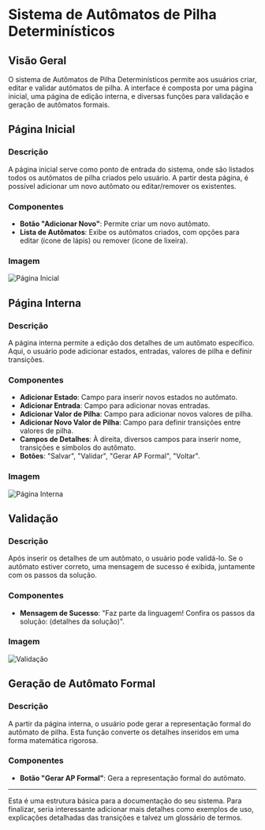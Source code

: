 # Sistema de Autômatos de Pilha Determinísticos

## Visão Geral

O sistema de Autômatos de Pilha Determinísticos permite aos usuários criar, editar e validar autômatos de pilha. A interface é composta por uma página inicial, uma página de edição interna, e diversas funções para validação e geração de autômatos formais.

## Página Inicial

### Descrição

A página inicial serve como ponto de entrada do sistema, onde são listados todos os autômatos de pilha criados pelo usuário. A partir desta página, é possível adicionar um novo autômato ou editar/remover os existentes.

### Componentes

- **Botão "Adicionar Novo"**: Permite criar um novo autômato.
- **Lista de Autômatos**: Exibe os autômatos criados, com opções para editar (ícone de lápis) ou remover (ícone de lixeira).

### Imagem

![Página Inicial](path/to/your/image1.png)

## Página Interna

### Descrição

A página interna permite a edição dos detalhes de um autômato específico. Aqui, o usuário pode adicionar estados, entradas, valores de pilha e definir transições.

### Componentes

- **Adicionar Estado**: Campo para inserir novos estados no autômato.
- **Adicionar Entrada**: Campo para adicionar novas entradas.
- **Adicionar Valor de Pilha**: Campo para adicionar novos valores de pilha.
- **Adicionar Novo Valor de Pilha**: Campo para definir transições entre valores de pilha.
- **Campos de Detalhes**: À direita, diversos campos para inserir nome, transições e símbolos do autômato.
- **Botões**: "Salvar", "Validar", "Gerar AP Formal", "Voltar".

### Imagem

![Página Interna](path/to/your/image2.png)

## Validação

### Descrição

Após inserir os detalhes de um autômato, o usuário pode validá-lo. Se o autômato estiver correto, uma mensagem de sucesso é exibida, juntamente com os passos da solução.

### Componentes

- **Mensagem de Sucesso**: "Faz parte da linguagem! Confira os passos da solução: (detalhes da solução)".

### Imagem

![Validação](path/to/your/image3.png)

## Geração de Autômato Formal

### Descrição

A partir da página interna, o usuário pode gerar a representação formal do autômato de pilha. Esta função converte os detalhes inseridos em uma forma matemática rigorosa.

### Componentes

- **Botão "Gerar AP Formal"**: Gera a representação formal do autômato.

---

Esta é uma estrutura básica para a documentação do seu sistema. Para finalizar, seria interessante adicionar mais detalhes como exemplos de uso, explicações detalhadas das transições e talvez um glossário de termos.
